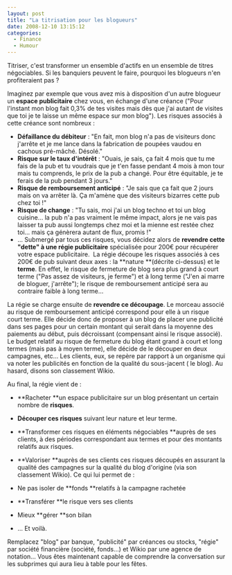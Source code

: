 ```yaml
---
layout: post
title: "La titrisation pour les blogueurs"
date: 2008-12-10 13:15:12
categories:
  - Finance
  - Humour
---
```


Titriser, c'est transformer un ensemble d'actifs en un ensemble de titres négociables. Si les banquiers peuvent le faire, pourquoi les blogueurs n'en profiteraient pas&nbsp;?

Imaginez par exemple que vous avez mis à disposition d'un autre blogueur un **espace publicitaire** chez vous, en échange d'une créance ("Pour l'instant mon blog fait 0,3% de tes visites mais dès que j'ai autant de visites que toi je te laisse un même espace sur mon blog"). Les risques associés à cette créance sont nombreux&nbsp;:

*   **Défaillance du débiteur**&nbsp;: "En fait, mon blog n'a pas de visiteurs donc j'arrête et je me lance dans la fabrication de poupées vaudou en cachous pré-mâché. Désolé."
*   **Risque sur le taux d'intérêt**&nbsp;: "Ouais, je sais, ça fait 4 mois que tu me fais de la pub et tu voudrais que je t'en fasse pendant 4 mois à mon tour mais tu comprends, le prix de la pub a changé. Pour être équitable, je te ferais de la pub pendant 3 jours."
*   **Risque de remboursement anticipé**&nbsp;: "Je sais que ça fait que 2 jours mais on va arrêter là. Ça m'amène que des visiteurs bizarres cette pub chez toi&nbsp;!"
*   **Risque de change**&nbsp;: "Tu sais, moi j'ai un blog techno et toi un blog cuisine… la pub n'a pas vraiment le même impact, alors je ne vais pas laisser ta pub aussi longtemps chez moi et la mienne est restée chez toi… mais ça génèrera autant de flux, promis&nbsp;!"
*   …
Submergé par tous ces risques, vous décidez alors de **revendre cette "dette" à une régie publicitaire** spécialisée pour 200€ pour récupérer votre espace publicitaire.  La régie découpe les risques associés à ces 200€ de pub suivant deux axes&nbsp;: la **nature **(décrite ci-dessus) et le **terme**. En effet, le risque de fermeture de blog sera plus grand à court terme ("Pas assez de visiteurs, je ferme") et à long terme ("J'en ai marre de bloguer, j'arrête"); le risque de remboursement anticipé sera au contraire faible à long terme…

La régie se charge ensuite de **revendre ce découpage**. Le morceau associé au risque de remboursement anticipé correspond pour elle à un risque court terme. Elle décide donc de proposer à un blog de placer une publicité dans ses pages pour un certain montant qui serait dans la moyenne des paiements au début, puis décroissant (compensant ainsi le risque associé). Le budget relatif au risque de fermeture du blog étant grand à court et long termes (mais pas à moyen terme), elle décide de le découper en deux campagnes, etc… Les clients, eux, se repère par rapport à un organisme qui va noter les publicités en fonction de la qualité du sous-jacent ( le blog). Au hasard, disons son classement Wikio.

Au final, la régie vient de&nbsp;:

*   **Racheter **un espace publicitaire sur un blog présentant un certain nombre de **risques**.
*   **Découper ces risques** suivant leur nature et leur terme.
*   **Transformer ces risques en éléments négociables **auprès de ses clients, à des périodes correspondant aux termes et pour des montants relatifs aux risques.
*   **Valoriser **auprès de ses clients ces risques découpés en assurant la qualité des campagnes sur la qualité du blog d'origine (via son classement Wikio).
Ce qui lui permet de&nbsp;:

*   Ne pas isoler de **fonds **relatifs à la campagne rachetée
*   **Transférer **le risque vers ses clients
*   Mieux **gérer **son bilan
*   …
Et voilà.

Remplacez "blog" par banque, "publicité" par créances ou stocks, "régie" par société financière (société, fonds…) et Wikio par une agence de notation… Vous êtes maintenant capable de comprendre la conversation sur les subprimes qui aura lieu à table pour les fêtes.